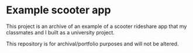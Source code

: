 # Example scooter app

This project is an archive of an example of a scooter rideshare app that my classmates and I built as a university project.

This repository is for archival/portfolio purposes and will not be altered.

